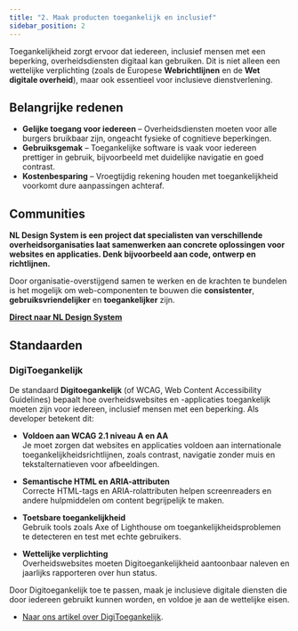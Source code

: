 ```yaml
---
title: "2. Maak producten toegankelijk en inclusief"
sidebar_position: 2
---
```


Toegankelijkheid zorgt ervoor dat iedereen, inclusief mensen met een beperking, overheidsdiensten digitaal kan gebruiken. Dit is niet alleen een wettelijke verplichting (zoals de Europese **Webrichtlijnen** en de **Wet digitale overheid**), maar ook essentieel voor inclusieve dienstverlening.

## Belangrijke redenen

- **Gelijke toegang voor iedereen** – Overheidsdiensten moeten voor alle burgers bruikbaar zijn, ongeacht fysieke of cognitieve beperkingen.
- **Gebruiksgemak** – Toegankelijke software is vaak voor iedereen prettiger in gebruik, bijvoorbeeld met duidelijke navigatie en goed contrast.
- **Kostenbesparing** – Vroegtijdig rekening houden met toegankelijkheid voorkomt dure aanpassingen achteraf.

## Communities

**NL Design System is een project dat specialisten van verschillende overheidsorganisaties laat samenwerken aan concrete oplossingen voor websites en applicaties. Denk bijvoorbeeld aan code, ontwerp en richtlijnen.**

Door organisatie-overstijgend samen te werken en de krachten te bundelen is het mogelijk om web-componenten te bouwen die **consistenter**, **gebruiksvriendelijker** en **toegankelijker** zijn.

**[Direct naar NL Design System](https://nldesignsystem.nl/)**

## Standaarden

### DigiToegankelijk

De standaard **Digitoegankelijk** (of WCAG, Web Content Accessibility Guidelines) bepaalt hoe overheidswebsites en -applicaties toegankelijk moeten zijn voor iedereen, inclusief mensen met een beperking. Als developer betekent dit:

- **Voldoen aan WCAG 2.1 niveau A en AA**  
  Je moet zorgen dat websites en applicaties voldoen aan internationale toegankelijkheidsrichtlijnen, zoals contrast, navigatie zonder muis en tekstalternatieven voor afbeeldingen.

- **Semantische HTML en ARIA-attributen**  
  Correcte HTML-tags en ARIA-rolattributen helpen screenreaders en andere hulpmiddelen om content begrijpelijk te maken.

- **Toetsbare toegankelijkheid**  
  Gebruik tools zoals Axe of Lighthouse om toegankelijkheidsproblemen te detecteren en test met echte gebruikers.

- **Wettelijke verplichting**  
  Overheidswebsites moeten Digitoegankelijkheid aantoonbaar naleven en jaarlijks rapporteren over hun status.

Door Digitoegankelijk toe te passen, maak je inclusieve digitale diensten die door iedereen gebruikt kunnen worden, en voldoe je aan de wettelijke eisen.


- [Naar ons artikel over DigiToegankelijk](/kennisbank/frontend/standaarden/digitoegankelijk).
